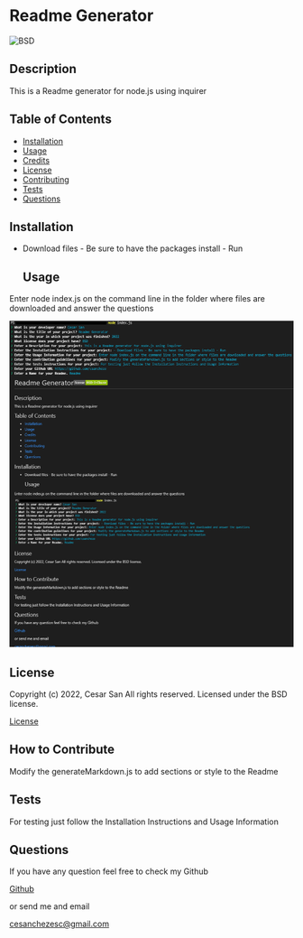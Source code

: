 # Readme Generator

  ![BSD](https://img.shields.io/pypi/l/Django)
  
  ## Description
  
  
This is a Readme generator for node.js using inquirer

  
  ## Table of Contents
  
  - [Installation](#installation)
  - [Usage](#usage)
  - [Credits](#credits)
  - [License](#license)
  - [Contributing](#license)
  - [Tests](#license)
  - [Questions](#license)
  
  ## Installation
  
  
- Download files - Be sure to have the packages install - Run

  
  ## Usage
  
  
Enter node index.js on the command line in the folder where files are downloaded and answer the questions

  
  
![Readme Generator webpage working as expected](assets/images/screenshot.png)
  
  ## License
  
  
Copyright (c) 2022, Cesar San All rights reserved.
Licensed under the BSD license. 

  
  
[License](./BSD_license.txt)

  
  ## How to Contribute
  
  
Modify the generateMarkdown.js to add sections or style to the Readme

  
  ## Tests
  
  
For testing just follow the Installation Instructions and Usage Information

  
  ## Questions
  
  If you have any question feel free to check my Github
  
[Github](https://github.com/csancheze)

  or send me and email
  
<cesanchezesc@gmail.com>


